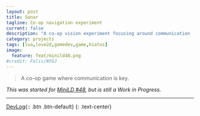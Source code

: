 ```yaml
---
layout: post
title: Sonar
tagline: Co-op navigation experiment
current: false
description: "A co-op vision experiment focusing around communication - incomplete."
category: projects
tags: [lua,love2d,gamedev,game,hiatus]
image:
  feature: feat/minild48.png
#credit: Folis/NYGJ
---
```


>A co-op game where communication is key. 

*This was started for [MiniLD #48](http://www.ludumdare.com/compo/2013/12/29/minild-48/), but is still a Work in Progress.*

---

[DevLog](http://blog.lemtzas.com/devlog/minild48/){:: .btn .btn-default}
{: .text-center}